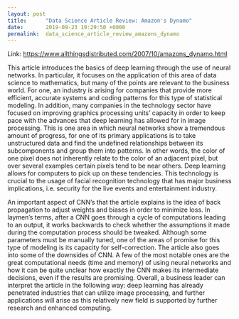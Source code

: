 ```yaml
---
layout: post
title:      "Data Science Article Review: Amazon's Dynamo"
date:       2019-09-23 19:29:50 +0000
permalink:  data_science_article_review_amazons_dynamo
---
```




Link:
https://www.allthingsdistributed.com/2007/10/amazons_dynamo.html

This article introduces the basics of deep learning through the use of neural networks. In particular, it focuses on the application of this area of data science to mathematics, but many of the points are relevant to the business world. For one, an industry is arising for companies that provide more efficient, accurate systems and coding patterns for this type of statistical modeling. In addition, many companies in the technology sector have focused on improving graphics processing units’ capacity in order to keep pace with the advances that deep learning has allowed for in image processing. This is one area in which neural networks show a tremendous amount of progress, for one of its primary applications is to take unstructured data and find the undefined relationships between its subcomponents and group them into patterns. In other words, the color of one pixel does not inherently relate to the color of an adjacent pixel, but over several examples certain pixels tend to be near others. Deep learning allows for computers to pick up on these tendencies. This technology is crucial to the usage of facial recognition technology that has major business implications, i.e. security for the live events and entertainment industry.

An important aspect of CNN’s that the article explains is the idea of back propagation to adjust weights and biases in order to minimize loss. In laymen’s terms, after a CNN goes through a cycle of computations leading to an output, it works backwards to check whether the assumptions it made during the computation process should be tweaked. Although some parameters must be manually tuned, one of the areas of promise for this type of modeling is its capacity for self-correction. The article also goes into some of the downsides of CNN. A few of the most notable ones are the great computational needs (time and memory) of using neural networks and how it can be quite unclear how exactly the CNN makes its intermediate decisions, even if the results are promising. Overall, a business leader can interpret the article in the following way: deep learning has already penetrated industries that can utilize image processing, and further applications will arise as this relatively new field is supported by further research and enhanced computing.




